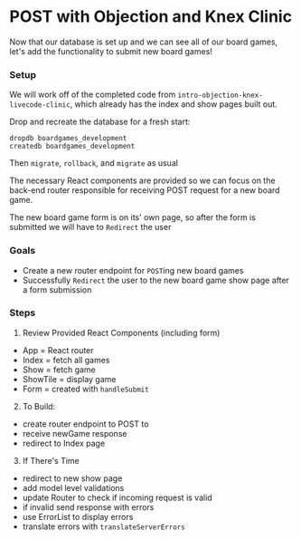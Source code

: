 # POST with Objection and Knex Clinic

Now that our database is set up and we can see all of our board games, let's add the functionality to submit new board games!

### Setup

We will work off of the completed code from `intro-objection-knex-livecode-clinic`, which already has the index and show pages built out.

Drop and recreate the database for a fresh start:
```
dropdb boardgames_development
createdb boardgames_development
```
Then `migrate`, `rollback`, and `migrate` as usual

The necessary React components are provided so we can focus on the back-end router responsible for receiving POST request for a new board game.

The new board game form is on its' own page, so after the form is submitted we will have to `Redirect` the user 

### Goals

- Create a new router endpoint for `POST`ing new board games
- Successfully `Redirect` the user to the new board game show page after a form submission

### Steps

1. Review Provided React Components (including form)

  - App = React router
  - Index = fetch all games
  - Show = fetch game
  - ShowTile = display game
  - Form = created with `handleSubmit`

2. To Build:

  - create router endpoint to POST to
  - receive newGame response
  - redirect to Index page

3. If There's Time

  - redirect to new show page
  - add model level validations
  - update Router to check if incoming request is valid
  - if invalid send response with errors
  - use ErrorList to display errors
  - translate errors with `translateServerErrors`